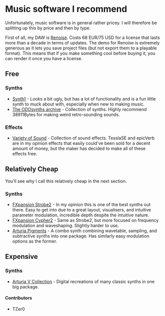 # Music software I recommend

Unfortunately, music software is in general rather pricey. I will therefore be splitting up this by price and then by type.

First of all, my DAW is [Renoise](https://www.renoise.com/). Costs 68 EUR/75 USD for a license that lasts more than a decade in terms of updates. The demo for Renoise is extremely generous as it lets you save project files (but not export them to a playable format). This means that if you make something cool before buying it, you can render it once you have a license.

## Free

### Synths
- [Synth1](https://www.kvraudio.com/product/synth1-by-daichi-laboratory-ichiro-toda) - Looks a bit ugly, but has a lot of functionality and is a fun little synth to muck about with, especially when new to making music.
- [The ODOsynths archive](https://theodosynthsarchive.wordpress.com/) - Collection of synths. Highly recommend 38911Bytes for making weird retro-sounding sounds.

### Effects
- [Variety of Sound](https://varietyofsound.wordpress.com/) - Collection of sound effects. TesslaSE and epicVerb are in my opinion effects that easily could've been sold for a decent amount of money, but the maker has decided to make all of these effects free.

## Relatively Cheap
You'll see why I call this relatively cheap in the next section.

### Synths
- [FXpansion Strobe2](https://www.fxpansion.com/products/strobe2/) - In my opinion this is one of the best synths out there. Easy to get into due to a great layout, visualisers, and intuitive parameter modulation, incredible depth despite the intuitive nature.
- [FXpansion Cypher2](https://www.fxpansion.com/products/cypher2/) - Same as Strobe2, but more focused on frequency modulation and waveshaping. Slightly harder to use.
- [Arturia Pigments](https://www.arturia.com/products/analog-classics/pigments#en) - A combo synth combining wavetable, sampling, and subtractive synths into one package. Has similarly easy modulation options as the former.


## Expensive

### Synths

- [Arturia V Collection](https://www.arturia.com/products/analog-classics/v-collection/overview#en) - Digital recreations of many classic synths in one big package.

#### Contributors
- TZer0
